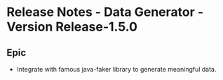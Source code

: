 # Release Notes - Data Generator - Version Release-1.5.0

## Epic

*   Integrate with famous java-faker library to generate meaningful data.